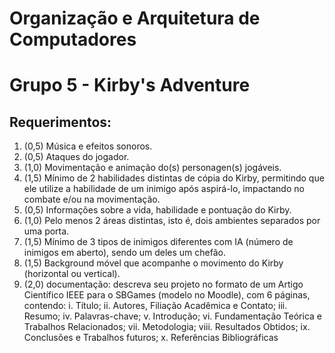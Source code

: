 # Organização e Arquitetura de Computadores

# Grupo 5 - Kirby's Adventure
## Requerimentos:
1) (0,5) Música e efeitos sonoros.
2) (0,5) Ataques do jogador.
3) (1,0) Movimentação e animação do(s) personagen(s) jogáveis.
4) (1,5) Mínimo de 2 habilidades distintas de cópia do Kirby, permitindo que ele utilize a habilidade de
um inimigo após aspirá-lo, impactando no combate e/ou na movimentação.
5) (0,5) Informações sobre a vida, habilidade e pontuação do Kirby.
6) (1,0) Pelo menos 2 áreas distintas, isto é, dois ambientes separados por uma porta.
7) (1,5) Mínimo de 3 tipos de inimigos diferentes com IA (número de inimigos em aberto), sendo um
deles um chefão.
8) (1,5) Background móvel que acompanhe o movimento do Kirby (horizontal ou vertical).
9) (2,0) documentação: descreva seu projeto no formato de um Artigo Científico IEEE para o SBGames
(modelo no Moodle), com 6 páginas, contendo:
    i. Título;
    ii. Autores, Filiação Acadêmica e Contato;
    iii. Resumo;
    iv. Palavras-chave;
    v. Introdução;
    vi. Fundamentação Teórica e Trabalhos
    Relacionados;
    vii. Metodologia;
    viii. Resultados Obtidos;
    ix. Conclusões e Trabalhos futuros;
    x. Referências Bibliográficas